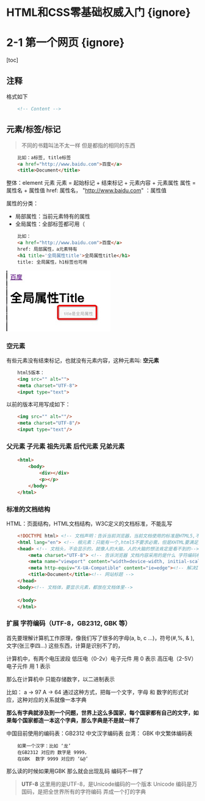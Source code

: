 # HTML和CSS零基础权威入门 {ignore} 
# 2-1 第一个网页 {ignore}
[toc]
## 注释

格式如下

```html
    <!-- Content -->
```

## 元素/标签/标记

>不同的书籍叫法不太一样 但是都指的相同的东西

```html
    比如：a标签, title标签
    <a href="http://www.baidu.com">百度</a>
    <title>Document</title>
```
整体：element 元素
元素 = 起始标记 + 结束标记 + 元素内容 + 元素属性
属性 = 属性名 + 属性值   href: 属性名， "http://www.baidu.com" ：属性值

属性的分类：
- 局部属性：当前元素特有的属性
- 全局属性：全部标签都可用（
```html
    比如：
    <a href="http://www.baidu.com">百度</a>
    href: 局部属性，a元素特有
    <h1 title='全局属性title'>全局属性title</h1>
    title: 全局属性，h1标签也可用
```
![](assets/2019-08-17-15-53-02.png)

### 空元素

有些元素没有结束标记，也就没有元素内容，这种元素叫: **空元素**

```html
    html5版本：
    <img src="" alt="">
    <meta charset="UTF-8">
    <input type="text">
```

以前的版本可用写成如下：

```html
    <img src="" alt=""/>
    <meta charset="UTF-8"/>
    <input type="text"/>
```

### 父元素 子元素 祖先元素 后代元素 兄弟元素

```html
    <html>
        <body>
            <div></div>
            <p></p>
        </body>
    </html>
```
### 标准的文档结构

HTML：页面结构，HTML文档结构，W3C定义的文档标准，不能乱写

```html
    <!DOCTYPE html> <!-- 文档声明：告诉当前浏览器，当前文档使用的标准是HTML5,不写会导致浏览器进入怪异渲染模式，不写浏览器会自动选择一个标准执行，有些元素会加载问题 -->
    <html lang="en"> <!-- 根元素：只能有一个,html5不要求必需，但是XHTML要满足开闭原则，必需 -->
    <head> <!-- 文档头，不会显示的，就像人的大脑，人的大脑的想法肯定是看不到的-->
        <meta charset="UTF-8"> <!-- 告诉浏览器 文档内容采用的是什么 字符编码格式, 浏览器会按照 字符编码格式进行解析 -->
        <meta name="viewport" content="width=device-width, initial-scale=1.0"><!-- 主要适用于手机端，网页的适口的宽度设置成设备宽度 适配手机端 后期讲手机会有详细介绍 -->
        <meta http-equiv="X-UA-Compatible" content="ie=edge"><!-- 解决IE问题，IE的市场由90%到现在的不足3% IE浏览器内核有很多问题 这些问题已经不好解决了 微软那边已经焦头烂额了，所以在Win10版本出来之后，做了一个新的浏览器 叫做Edge 这句话的意思就是：告诉浏览器 如果是IE浏览器的话 最好使用Edge内核 -->
        <title>Document</title><!-- 网站标题 -->
    </head>
    <body><!-- 文档体，要显示元素，都放在文档体里-->
        
    </body>
    </html>
```

### 扩展 字符编码（UTF-8，GB2312, GBK 等）

首先要理解计算机工作原理，像我们写了很多的字母(a, b, c ...)，符号(#,%, & ), 文字(张三李四...) 这些东西，计算是识别不了的，

计算机中，有两个电压波段 
低压电（0-2v）电子元件 用 0 表示
高压电（2-5V）电子元件 用 1 表示

那么在计算机中 只能存储数字，以二进制表示

比如： a -> 97  A -> 64
通过这种方式，把每一个文字，字母 和 数字的形式对应，这种对应的关系就像一本字典

**那么有字典就涉及到一个问题，世界上这么多国家，每个国家都有自己的文字，如果每个国家都造一本这个字典，那么字典是不是就一样了**

中国目前使用的编码表：GB2312 中文汉字编码表
台湾： GBK  中文繁体编码表
```text
    如果一个汉字：比如 ‘龙’ 
    在GB2312 对应的 数字是 9999， 
    在GBK  数字 9999 对应的 ‘&@’
```
那么读的时候如果用GBK 那么就会出现乱码 编码不一样了

> **UTF-8** 
这里用的是UTF-8，是Unicode编码的一个版本
Unicode 编码是万国码，是把全世界所有的字符编码 弄成一个打的字典


